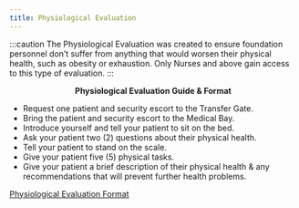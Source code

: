 ```yaml
---
title: Physiological Evaluation
---
```


:::caution
The Physiological Evaluation was created to ensure foundation personnel don’t suffer from anything that would worsen their physical health, such as obesity or exhaustion.
Only Nurses and above gain access to this type of evaluation.
:::

<center><strong>Physiological Evaluation Guide & Format</strong></center>

- Request one patient and security escort to the Transfer Gate.
- Bring the patient and security escort to the Medical Bay.
- Introduce yourself and tell your patient to sit on the bed.
- Ask your patient two (2) questions about their physical health.
- Tell your patient to stand on the scale.
- Give your patient five (5) physical tasks.
- Give your patient a brief description of their physical health & any recommendations that will prevent further health problems.

[Physiological Evaluation Format](https://docs.google.com/document/d/1Pk9iG_0kjUcdkQq65qOzNJ9Wrwj5406FOBkXyWo7sf0/edit)